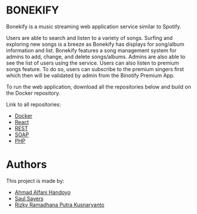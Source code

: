 # BONEKIFY

Bonekify is a music streaming web application service similar to Spotify.

Users are able to search and listen to a variety of songs. Surfing and exploring new songs is a breeze as Bonekify has displays for song/album information and list. Bonekify features a song management system for admins to add, change, and delete songs/albums. Admins are also able to see the list of users using the service. Users can also listen to premium songs feature. To do so, users can subscribe to the premium singers first which then will be validated by admin from the Binotify Premium App.

To run the web application, download all the repositories below and build on the Docker repository.

Link to all repositories:
- <a href="https://github.com/blueguy42/bonekify-config">Docker</a>
- <a href="https://github.com/blueguy42/bonekify-premium-app">React</a>
- <a href="https://github.com/blueguy42/bonekify-rest-service">REST</a>
- <a href="https://github.com/blueguy42/bonekify-soap-service">SOAP</a>
- <a href="https://github.com/blueguy42/bonekify-php">PHP</a>

# Authors
This project is made by:
- <a href="https://www.linkedin.com/in/ahmad-alfani-handoyo/"> Ahmad Alfani Handoyo</a>
- <a href="https://www.linkedin.com/in/saulsayers/?originalSubdomain=id">Saul Sayers</a>
- <a href="https://www.linkedin.com/in/rizky-ramadhana-putra-kusnaryanto-6037a51aa/">Rizky Ramadhana Putra Kusnaryanto</a>
